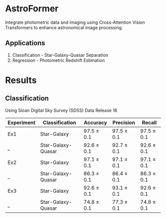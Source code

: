 # AstroFormer
Integrate photometric data and imaging using Cross-Attention Vision Transformers to enhance astronomical image processing.

## Applications

1. Classification - Star-Galaxy-Quasar Separation
2. Regression - Photometric Redshift Estimation

# Results

## Classification
Using Sloan Digital Sky Survey (SDSS) Data Release 16

Experiment | Classification | Accuracy | Precision | Recall 
--- | --- | --- | --- | --- 
Ex1 | Star-Galaxy | 97.5 ± 0.1 | 97.5 ± 0.1 | 97.5 ± 0.1
_ | Star-Galaxy-Quasar | 92.6 ± 0.1 | 92.7 ± 0.1 | 92.6 ± 0.1
Ex2 | Star-Galaxy | 97.1 ± 0.1 | 97.1 ± 0.1 | 97.1 ± 0.1
_ | Star-Galaxy-Quasar | 86.3 ± 0.1 | 86.4 ± 0.1 | 86.3 ± 0.1
Ex3 | Star-Galaxy | 92.6 ± 0.1 | 93.1 ± 0.1 | 92.6 ± 0.1
_ | Star-Galaxy-Quasar | 74.8 ± 0.1 | 77.3 ± 0.1 | 74.8 ± 0.1
